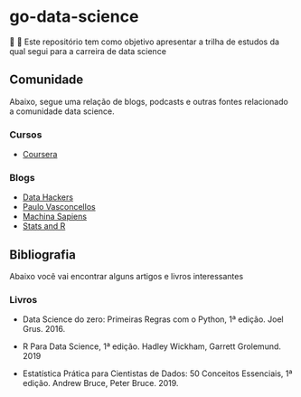 # go-data-science
:school_satchel: :rocket: Este repositório tem como objetivo apresentar a trilha de estudos da qual segui para a carreira de data science

## Comunidade

Abaixo, segue uma relação de blogs, podcasts e outras fontes relacionado a comunidade data science.

### Cursos

- [Coursera](https://pt.coursera.org/specializations/jhu-data-science)

### Blogs

- [Data Hackers](https://medium.com/data-hackers)
- [Paulo Vasconcellos](https://paulovasconcellos.com.br)
- [Machina Sapiens](https://medium.com/machina-sapiens)
- [Stats and R](https://www.statsandr.com/blog/)

## Bibliografia

Abaixo você vai encontrar alguns artigos e livros interessantes

### Livros

- Data Science do zero: Primeiras Regras com o Python, 1ª edição. Joel Grus. 2016.

- R Para Data Science, 1ª edição.  Hadley Wickham, Garrett Grolemund. 2019

- Estatística Prática para Cientistas de Dados: 50 Conceitos Essenciais, 1ª edição. Andrew Bruce, Peter Bruce. 2019.
